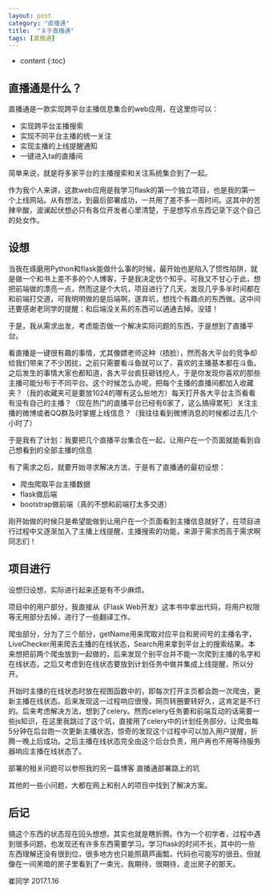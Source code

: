 ```yaml
---
layout: post
category: "直播通"
title:  "关于直播通"
tags: [直播通]
---
```


* content
{:toc}






## 直播通是什么？
直播通是一款实现跨平台主播信息集合的web应用，在这里你可以：

- 实现跨平台主播搜索
- 实现不同平台主播的统一关注
- 实现主播的上线提醒通知
- 一键进入ta的直播间

简单来说，就是将多家平台的主播搜索和关注系统集合到了一起。

作为我个人来讲，这款web应用是我学习flask的第一个独立项目，也是我的第一个上线网站。从有想法，到最后部署成功，一共用了差不多一周时间。这其中的苦辣辛酸，波澜起伏想必只有各位开发者心里清楚，于是想写点东西记录下这个自己的处女作。

## 设想

当我在琢磨用Python和flask能做什么事的时候，最开始也是陷入了惯性陷阱，就是做一个和书上差不多的个人博客，于是我决定仿个知乎。可我又不甘心于此，想把前端做的漂亮一点，然而这是个大坑，项目进行了几天，发现几乎多半时间都在和前端打交道，可我明明做的是后端啊，遂弃坑，想找个有趣点的东西做。这中间还要感谢老同学的提醒：和后端没关系的东西可以通通去掉。没错！

于是，我从需求出发，考虑能否做一个解决实际问题的东西，于是想到了直播平台。

看直播是一键很有趣的事情，尤其像嫖老师这种（捂脸），然而各大平台的竞争却给我们带来了不少困扰，之前只需要看斗鱼就可以了，喜欢的主播基本都在斗鱼。之后发生的事情大家也都知道，各大平台疯狂砸钱挖人，于是你发现你喜欢的那些主播可能分布于不同平台。这个时候怎么办呢，把每个主播的直播间都加入收藏夹？（我的收藏夹可是要放1024的哪有这么些地方）每天打开各大平台主页看看有没有自己的主播？（现在热门的直播平台已经有6家了，这么搞得累死）关注主播的微博或者QQ群及时掌握上线信息？（我往往看到微博消息的时候都过去几个小时了）

于是我有了计划：我要把几个直播平台集合在一起，让用户在一个页面就能看到自己想看到的全部主播的信息

有了需求之后，就要开始寻求解决方法，于是有了直播通的最初设想：

- 爬虫爬取平台主播数据
- flask做后端
- bootstrap做前端（真的不想和前端打太多交道）

刚开始做的时候只是希望能做到让用户在一个页面看到主播信息就好了，在项目进行过程中又逐渐加入了主播上线提醒，主播搜索的功能，来源于需求而高于需求啊同志们！

## 项目进行

设想归设想，实际进行起来还是有不少麻烦。

项目中的用户部分，我直接从《Flask Web开发》这本书中拿出代码，将用户权限等无用部分去掉，进行了一些翻译工作。

爬虫部分，分为了三个部分，getName用来爬取对应平台和房间号的主播名字，LiveChecker用来爬去主播的在线状态，Search用来拿到平台上的搜索结果。本来想把前两个爬虫放到一起做的，后来发现个别平台并不能一次爬到主播的名字和在线状态，之后又考虑到在线状态要放到计划任务中做并集成上线提醒，所以分开。

开始时主播的在线状态时放在视图函数中的，即每次打开主页都会跑一次爬虫，更新主播在线状态。后来发现这一过程响应很慢，网页转圈要转好久，这肯定是不行的。后来考虑解决方法，想到了celery。然而celery任务要和前端互动的话需要一些js知识，在这里我跳过了这个坑，直接用了celery中的计划任务部分，让爬虫每5分钟在后台跑一次更新主播状态，惊奇的发现这个过程中可以加入用户提醒，折腾一晚上后成功。之后主播在线状态完全由这个后台负责，用户再也不用等待服务器响应主播在线状态了。

部署的相关问题可以参照我的另一篇博客 直播通部署路上的坑

其他的一些小问题，大都在网上和别人的项目中找到了解决方案。

## 后记

搞这个东西的状态现在回头想想，其实也就是瞎折腾。作为一个初学者，过程中遇到很多问题，也发现还有许多东西需要学习。学习flask的时间不长，其中的一些东西理解还没有很到位，很多地方也只能照葫芦画瓢，代码也可能写的很丑。但就像在一间黑暗的房子里看到了一束光，我期待，很期待，走出房子的那天。

崔同学
2017.1.16
